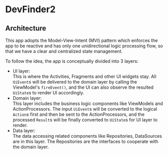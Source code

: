 # DevFinder2

## Architecture

This app adopts the Model-View-Intent (MVI) pattern which enforces the app to be reactive and has only one unidirectional logic processing flow, so that we have a clear and centralized state management.

To follow the idea, the app is conceptually divided into 3 layers:  
- UI layer:  
This is where the Activities, Fragments and other UI widgets stay. All `UiEvent`s will be delivered to the domain layer by calling the ViewModel's `fireEvent()`, and the UI can also observe the resulted `UiState`s to render UI accordingly.
- Domain layer:  
This layer includes the business logic components like ViewModels and ActionProcessors. The input `UiEvent`s will be converted to the logical `Action`s first and then be sent to the ActionProcessors, and the processed `Result`s will be finally converted to `UiState`s for UI layer to render.
- Data layer:  
The data accessing related components like Repositories, DataSources are in this layer. The Repositories are the interfaces to cooperate with the domain layer.
